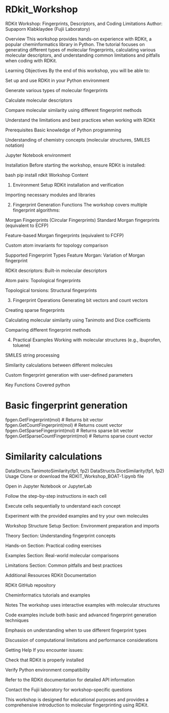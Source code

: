 # RDkit_Workshop
RDKit Workshop: Fingerprints, Descriptors, and Coding Limitations
Author: Supaporn Klabklaydee (Fujii Laboratory)

Overview
This workshop provides hands-on experience with RDKit, a popular cheminformatics library in Python. The tutorial focuses on generating different types of molecular fingerprints, calculating various molecular descriptors, and understanding common limitations and pitfalls when coding with RDKit.

Learning Objectives
By the end of this workshop, you will be able to:

Set up and use RDKit in your Python environment

Generate various types of molecular fingerprints

Calculate molecular descriptors

Compare molecular similarity using different fingerprint methods

Understand the limitations and best practices when working with RDKit

Prerequisites
Basic knowledge of Python programming

Understanding of chemistry concepts (molecular structures, SMILES notation)

Jupyter Notebook environment

Installation
Before starting the workshop, ensure RDKit is installed:

bash
pip install rdkit
Workshop Content
1. Environment Setup
RDKit installation and verification

Importing necessary modules and libraries

2. Fingerprint Generation Functions
The workshop covers multiple fingerprint algorithms:

Morgan Fingerprints (Circular Fingerprints)
Standard Morgan fingerprints (equivalent to ECFP)

Feature-based Morgan fingerprints (equivalent to FCFP)

Custom atom invariants for topology comparison

Supported Fingerprint Types
Feature Morgan: Variation of Morgan fingerprint

RDKit descriptors: Built-in molecular descriptors

Atom pairs: Topological fingerprints

Topological torsions: Structural fingerprints

3. Fingerprint Operations
Generating bit vectors and count vectors

Creating sparse fingerprints

Calculating molecular similarity using Tanimoto and Dice coefficients

Comparing different fingerprint methods

4. Practical Examples
Working with molecular structures (e.g., ibuprofen, toluene)

SMILES string processing

Similarity calculations between different molecules

Custom fingerprint generation with user-defined parameters

Key Functions Covered
python
# Basic fingerprint generation
fpgen.GetFingerprint(mol)           # Returns bit vector
fpgen.GetCountFingerprint(mol)      # Returns count vector  
fpgen.GetSparseFingerprint(mol)     # Returns sparse bit vector
fpgen.GetSparseCountFingerprint(mol) # Returns sparse count vector

# Similarity calculations
DataStructs.TanimotoSimilarity(fp1, fp2)
DataStructs.DiceSimilarity(fp1, fp2)
Usage
Clone or download the RDKIT_Workshop_BOAT-1.ipynb file

Open in Jupyter Notebook or JupyterLab

Follow the step-by-step instructions in each cell

Execute cells sequentially to understand each concept

Experiment with the provided examples and try your own molecules

Workshop Structure
Setup Section: Environment preparation and imports

Theory Section: Understanding fingerprint concepts

Hands-on Section: Practical coding exercises

Examples Section: Real-world molecular comparisons

Limitations Section: Common pitfalls and best practices

Additional Resources
RDKit Documentation

RDKit GitHub repository

Cheminformatics tutorials and examples

Notes
The workshop uses interactive examples with molecular structures

Code examples include both basic and advanced fingerprint generation techniques

Emphasis on understanding when to use different fingerprint types

Discussion of computational limitations and performance considerations

Getting Help
If you encounter issues:

Check that RDKit is properly installed

Verify Python environment compatibility

Refer to the RDKit documentation for detailed API information

Contact the Fujii laboratory for workshop-specific questions

This workshop is designed for educational purposes and provides a comprehensive introduction to molecular fingerprinting using RDKit.
